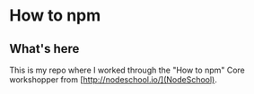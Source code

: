# How to npm

## What's here

This is my repo where I worked through the "How to npm" Core workshopper from [http://nodeschool.io/](NodeSchool).
